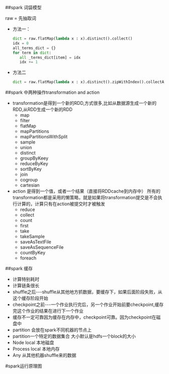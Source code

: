 ##spark 词袋模型

raw = 先抽取词

* 方法一：
  ```python
  dict = raw.flatMap(lambda x : x).distinct().collect()
  idx = 0
  all_terms_dict = {}
  for term in dict:
     all _terms_dict[item] = idx
     idx += 1
  ```
  
* 方法二
  ```python
  dict = raw.flatMap(lambda x : x).distinct().zipWithIndex().collectAsMap()
  ```

##spark 中两种操作transformation and action

  * transformation是得到一个新的RDD,方式很多,比如从数据源生成一个新的RDD,从RDD生成一个新的RDD
    * map 
    * filter
    * flatMap
    * mapPartitions
    * mapPartitionsWithSplit 
    * sample 
    * union 
    * distinct 
    * groupByKeey 
    * reduceByKey 
    * sortByKey 
    * join 
    * cogroup 
    * cartesian
  * action 是得到一个值，或者一个结果（直接将RDDcache到内存中）
所有的transformation都是采用的懒策略，就是如果将transformation提交是不会执行计算的，计算只有在action被提交时才被触发
    * reduce 
    * collect 
    * count 
    * first 
    * take 
    * takeSample 
    * saveAsTextFile 
    * saveAsSequenceFile 
    * countByKey 
    * foreach
  
  ##spark 缓存
 * 计算特别耗时
 * 计算链条很长
 * shuffle之后---shuffle从其他地方抓数据，要缓存下，如果后面阶段失败，从这个缓存阶段开始
 * checkpoint之前---一个作业执行完后，另一个作业开始前要checkpoint,缓存完这个作业的结果在进行下一个作业
 * 缓存不一定可靠因为缓存在内存中，checkpoint可靠。因为checkpoint在磁盘中
 * partition 会放在spark不同机器的节点上
 * partition一个特定的数据集合 大小默认是hdfs一个block的大小
 * Node local 本地磁盘
 * Process local 本地内存
 * Any 从其他机器shuffle来的数据

 #spark运行原理图
